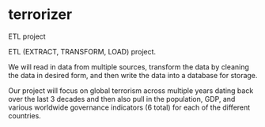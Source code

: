 # terrorizer
ETL project


ETL (EXTRACT, TRANSFORM, LOAD) project.

We will read in data from multiple sources, transform the data by cleaning the data in desired form, and then write the data into a database for storage.

Our project will focus on global terrorism across multiple years dating back over the last 3 decades and then also pull in the population, GDP, and various worldwide governance indicators (6 total) for each of the different countries.  
